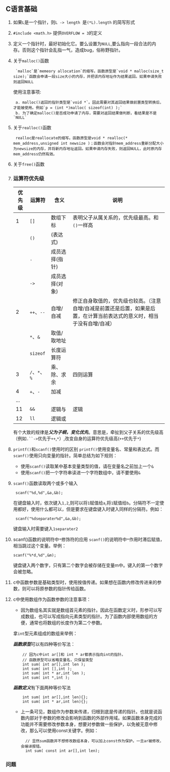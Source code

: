 ## C语言基础 ##
1. 如果`L`是一个指针，则`L -> length `是`(*L).length` 的简写形式
2. `#include <math.h>` 提供`OVERFLOW = 3`的定义
3. 定义一个指针时，最好初始化它。要么设置为`NULL`,要么指向一段合法的内存。否则这个指针会乱指一气，造成bug，俗称野指针。
4. 关于`malloc()`函数
	
		`malloc`是`memeory allocation`的缩写。函数原型是`void * malloc(size_t size);`函数会申请一段size大小的内存，并把该内存地址作为结果返回。如果申请失败则返回NULL
    使用注意事项:

	    a. malloc()返回的指针类型是`void *`。因此需要对其返回结果做前置类型转换后，才能被使用。例如`p = (int *)malloc( sizeof(int) );`
        b. 为了确定malloc()是否成功申请了内存，需要对返回结果做判断，看结果是不是`NULL` 
5. 关于`realloc()`函数
	
		realloc是reallocate的缩写。函数原型是void * realloc(* mem_address,unsigned int newsize )；函数会对指针mem_address重新分配大小为newsize的内存，并将新内存地址返回。如果申请内存失败，则返回NULL，此时原内存mem_address仍然有效。
6. 关于`free()`函数
7. 	
	### 运算符优先级

    | 优先级  | 运算符  | 含义  | 说明   |
    | ------ | ------ |------ |---- |
    | 1      | `[]`   | 数组下标      | 表明父子从属关系的，优先级最高。和`()`一样高
    |        | `()`   | (表达式)      | 
    |        |  `.`   | 成员选择(指针) | 
    |        | `->`   | 成员选择(对象) | 
    | 2      | `++`、`--`  | 自增/自减     | 修正自身取值的，优先级也较高。（注意自增/自减是前置还是后置，如果是后置，在计算当前表达式的意义时，相当于没有自增/自减）
    |        | `*`、`&`    | 取值/取地址   | 
    |        | `sizeof` | 长度运算符    | 
    | 3      | `/`、`*`、`%`| 乘、除、求余 | 四则运算
    | 4      | `+`、`-`   | 加减
    | ...    |
    | 11     | `&&` | 逻辑与  | 逻辑
    | 12     | `ll` | 逻辑或  | 

    有个大致的规律是***父为子纲，变化优先***。意思是，牵扯到父子关系的优先级高（例如`.``->`优先于`++`,`*`）,改变自身的运算符优先级高(`++`优先于`*`)
8. `printf()`和`scanf()`使用时的区别
    `printf()`使用变量名、常量和表达式。而`scanf()`使用只向变量的指针。简单总结为如下规则：
    - 使用`scanf()`读取某中基本变量类型的值，请在变量名之前加上一个`&`
    - 使用`scanf()`把一个字符串读进一个字符数组中，请不要使用`&`
9. `scanf()`函数读取两个或多个输入

        scanf("%d,%d",&a,&b);

    在键盘输入时，依次键入`1,2`,则可以将`1`赋值给`a`,将`1`赋值给`b`。分隔符不一定使用都好，使用什么都可以，但是要求在键盘键入时键入同样的分隔符。例如：

        scanf("%dseparater%d",&a,&b);

    键盘输入时需要键入`1separater2`    
10. scanf()函数的说明符中`*`修饰符的应用
    `scanf()`的说明符中`*`作用时滞后赋值，相当跳过这个变量。举例：

        scanf("%*d,%d",&m);
    
    键盘键入两个数字，只有第二个数字会被存储在变量m中。键入的第一个数字会被忽略。

11. c中函数参数是基础类型时，使用按值传递。如果想在函数内修改传进来的参数，则可以将原参数的指针传给函数。
12. c中使用数组作为函数参数的注意事项：

    - 因为数组名其实就是数组首元素的指针。因此在函数定义时，形参可以写成数组，也可以写成指向元素类型的指针。为了函数内部使用数组的方便，通常也将数组的长度作为第二个参数。
    
    拿`int`型元素组成的数组来举例：
    
    ***函数原型***可以有四种等价写法：

            // 因为c中int ar[]和 int * ar都表示指向int的指针。
            // 函数原型可以省略变量名，只保留类型
            int sum( int ar[],int len );
            int sum( int [],int );
            int sum( int * ar,int len );
            int sum( int *,int );
    
    ***函数定义***有下面两种等价写法

            int sum( int ar[],int len){};
            int sum( int * ar,int len){};
    - 上一条可见，数组作为参数来传递，归根到底是传递的指针。也就是说函数内部对于参数的修改会影响到函数的外部作用域。如果函数本身完成的功能并不需要修改参数本身，想要对参数做一些保护，以免被无意中修改，那么可以使用const关键字。例如：

            // 显然sum函数并不想修改数组本身，可以加上const作为保护。一旦ar被修改，会编译报错。
            int sum( const int ar[],int len);

### 问题